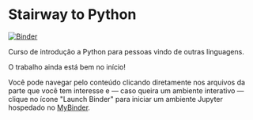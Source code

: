# Stairway to Python

[![Binder](https://mybinder.org/badge.svg)](https://mybinder.org/v2/gh/fbidu/stairway-to-python/master)

Curso de introdução a Python para pessoas vindo de outras linguagens.

O trabalho ainda está bem no início!

Você pode navegar pelo conteúdo clicando diretamente nos arquivos da parte que você tem interesse e — caso queira um ambiente interativo — clique no ícone "Launch Binder" para iniciar um ambiente Jupyter hospedado no [MyBinder](https://mybinder.org/).
